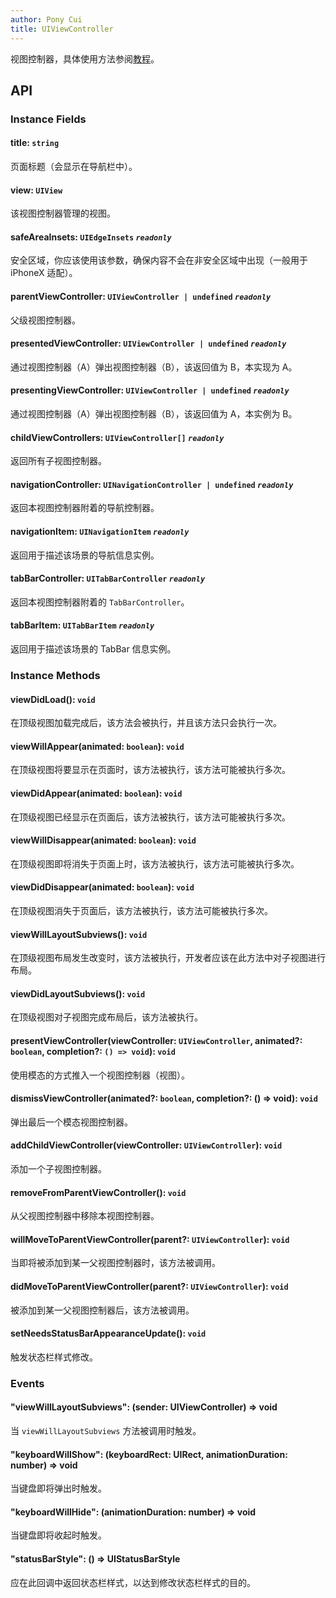 ```yaml
---
author: Pony Cui
title: UIViewController
---
```


视图控制器，具体使用方法参阅[教程](./guide-viewcontroller.md)。

## API

### Instance Fields

#### title: `string`
页面标题（会显示在导航栏中）。

#### view: `UIView`
该视图控制器管理的视图。

#### safeAreaInsets: `UIEdgeInsets` *`readonly`* 
安全区域，你应该使用该参数，确保内容不会在非安全区域中出现（一般用于 iPhoneX 适配）。

#### parentViewController: `UIViewController | undefined` *`readonly`* 
父级视图控制器。

#### presentedViewController: `UIViewController | undefined` *`readonly`* 
通过视图控制器（A）弹出视图控制器（B），该返回值为 B，本实现为 A。

#### presentingViewController: `UIViewController | undefined` *`readonly`* 
通过视图控制器（A）弹出视图控制器（B），该返回值为 A，本实例为 B。

#### childViewControllers: `UIViewController[]` *`readonly`* 
返回所有子视图控制器。

#### navigationController: `UINavigationController | undefined` *`readonly`* 
返回本视图控制器附着的导航控制器。

#### navigationItem: `UINavigationItem` *`readonly`* 
返回用于描述该场景的导航信息实例。

#### tabBarController: `UITabBarController` *`readonly`* 
返回本视图控制器附着的 `TabBarController`。

#### tabBarItem: `UITabBarItem` *`readonly`* 
返回用于描述该场景的 TabBar 信息实例。

### Instance Methods

#### viewDidLoad(): `void`
在顶级视图加载完成后，该方法会被执行，并且该方法只会执行一次。

#### viewWillAppear(animated: `boolean`): `void`
在顶级视图将要显示在页面时，该方法被执行，该方法可能被执行多次。

#### viewDidAppear(animated: `boolean`): `void`
在顶级视图已经显示在页面后，该方法被执行，该方法可能被执行多次。

#### viewWillDisappear(animated: `boolean`): `void`
在顶级视图即将消失于页面上时，该方法被执行，该方法可能被执行多次。

#### viewDidDisappear(animated: `boolean`): `void`
在顶级视图消失于页面后，该方法被执行，该方法可能被执行多次。

#### viewWillLayoutSubviews(): `void`
在顶级视图布局发生改变时，该方法被执行，开发者应该在此方法中对子视图进行布局。

#### viewDidLayoutSubviews(): `void`
在顶级视图对子视图完成布局后，该方法被执行。

#### presentViewController(viewController: `UIViewController`, animated?: `boolean`, completion?: `() => void`): `void`
使用模态的方式推入一个视图控制器（视图）。

#### dismissViewController(animated?: `boolean`, completion?: () => void): `void`
弹出最后一个模态视图控制器。

#### addChildViewController(viewController: `UIViewController`): `void`
添加一个子视图控制器。

#### removeFromParentViewController(): `void`
从父视图控制器中移除本视图控制器。

#### willMoveToParentViewController(parent?: `UIViewController`): `void`
当即将被添加到某一父视图控制器时，该方法被调用。

#### didMoveToParentViewController(parent?: `UIViewController`): `void`
被添加到某一父视图控制器后，该方法被调用。

#### setNeedsStatusBarAppearanceUpdate(): `void`
触发状态栏样式修改。

### Events

#### "viewWillLayoutSubviews": (sender: UIViewController) => void
当 `viewWillLayoutSubviews` 方法被调用时触发。

#### "keyboardWillShow": (keyboardRect: UIRect, animationDuration: number) => void
当键盘即将弹出时触发。

#### "keyboardWillHide": (animationDuration: number) => void
当键盘即将收起时触发。

#### "statusBarStyle": () => UIStatusBarStyle
应在此回调中返回状态栏样式，以达到修改状态栏样式的目的。